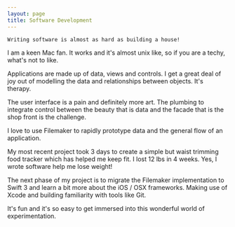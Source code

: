 ```yaml
---
layout: page
title: Software Development
---
```


```
Writing software is almost as hard as building a house!
```

I am a keen Mac fan. It works and it's almost unix like, so if you are a techy, what's not to like.

Applications are made up of data, views and controls. I get a great deal of joy out of modelling the data and relationships between objects. It's therapy.

The user interface is a pain and definitely more art. The plumbing to integrate control between the beauty that is data and the facade that is the shop front is the challenge.

I love to use Filemaker to rapidly prototype data and the general flow of an application.

My most recent project took 3 days to create a simple but waist trimming food tracker which has helped me keep fit. I lost 12 lbs in 4 weeks. Yes, I wrote software help me lose weight!

The next phase of my project is to migrate the Filemaker implementation to Swift 3 and learn a bit more about the iOS / OSX frameworks. Making use of Xcode and building familiarity with tools like Git. 

It's fun and it's so easy to get immersed into this wonderful world of experimentation.